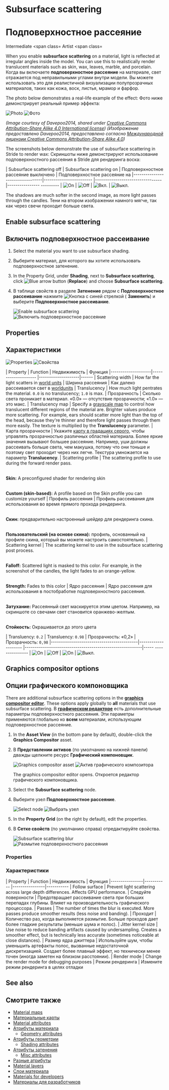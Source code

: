 # Subsurface scattering
# Подповерхностное рассеяние

<span class="label label-doc-level">Intermediate</span>
<span class=
<span class="label label-doc-audience">Artist</span>
<span class=

When you enable **subsurface scattering** on a material, light is reflected at irregular angles inside the model. You can use this to realistically render translucent materials such as skin, wax, leaves, marble, and porcelain.
Когда вы включаете **подповерхностное рассеяние** на материале, свет отражается под неправильными углами внутри модели.  Вы можете использовать это для реалистичной визуализации полупрозрачных материалов, таких как кожа, воск, листья, мрамор и фарфор.

The photo below demonstrates a real-life example of the effect:
Фото ниже демонстрирует реальный пример эффекта:

![Photo](media/skin-subsurface-scattering-photo.jpg)
![Фото](media/skin-subsurface-scattering-photo.jpg)

*(Image courtesy of Davepoo2014, shared under [Creative Commons Attribution-Share Alike 4.0 International license](https://creativecommons.org/licenses/by-sa/4.0/deed.en))*
*(Изображение предоставлено Davepoo2014, предоставлено согласно [Международной лицензии Creative Commons Attribution-Share Alike 4.0](https://creativecommons.org/licenses/by-sa/4.0/deed.en))*

The screenshots below demonstrate the use of subsurface scattering in Stride to render wax:
Скриншоты ниже демонстрируют использование подповерхностного рассеяния в Stride для рендеринга воска:

| Subsurface scattering off       | Subsurface scattering on
|  Подповерхностное рассеяние выключено |  Подповерхностное рассеяние на
|---------------------------------|------------------------
|---------------------------------|----------------  ---------
| ![On](media/candles-ss-off.jpg) | ![Off](media/candles-ss-on.jpg)
|  ![Вкл.](media/candles-ss-off.jpg) |  ![Выкл.](media/candles-ss-on.jpg)

The shadows are much softer in the second image, as more light passes through the candles.
Тени на втором изображении намного мягче, так как через свечи проходит больше света.

## Enable subsurface scattering
## Включить подповерхностное рассеивание

1. Select the material you want to use subsurface shading.
1. Выберите материал, для которого вы хотите использовать подповерхностное затенение.

2. In the Property Grid, under **Shading**, next to **Subsurface scattering**, click ![Blue arrow button](~/manual/game-studio/media/blue-arrow-icon.png) (**Replace**) and choose **Subsurface scattering**.
2. В таблице свойств в разделе **Затенение** рядом с **Подповерхностное рассеивание** нажмите ![Кнопка с синей стрелкой](~/manual/game-studio/media/blue-arrow-icon.png) (  **Заменить**) и выберите **Подповерхностное рассеивание**.

    ![Enable subsurface scattering](media/enable-subsurface-scattering.png)
![Включить подповерхностное рассеяние](media/enable-subsurface-scattering.png)

## Properties
## Характеристики

![Properties](media/subsurface-scattering-properties.png)
![Свойства](media/subsurface-scattering-properties.png)

| Property           | Function
|  Недвижимость |  Функция
|--------------------|--------------------
|--------------------|------
| Scattering width   | How far the light scatters in [world units](../../game-studio/world-units.md)
|  Ширина рассеяния |  Как далеко рассеивается свет в [worldunits](../../game-studio/world-units.md)
| Translucency       | How much light pentrates the material. `0.0` is no translucency; `1.0` is max.
|  Прозрачность |  Сколько света проникает в материал.  «0.0» — отсутствие прозрачности;  «1.0» — это макс.
| Translucency map   | Specify a [grayscale map](material-maps.md) to control how translucent different regions of the material are. Brighter values produce more scattering. For example, ears should scatter more light than the top of the head, because they're thinner and therefore light passes through them more easily. The texture is multiplied by the **Translucency** parameter.
|  Карта прозрачности |  Укажите [карту в градациях серого](material-maps.md), чтобы управлять прозрачностью различных областей материала.  Более яркие значения вызывают большее рассеяние.  Например, уши должны рассеивать больше света, чем макушка, потому что они тоньше и поэтому свет проходит через них легче.  Текстура умножается на параметр **Translucency**.
| Scattering profile | The scattering profile to use during the forward render pass. <p><br>**Skin:** A preconfigured shader for rendering skin <p><br>**Custom (skin-based):** A profile based on the Skin profile you can customize yourself
|  Профиль рассеяния |  Профиль рассеивания для использования во время прямого прохода рендеринга.  <p><br>**Скин:** предварительно настроенный шейдер для рендеринга скина. <p><br>**Пользовательский (на основе скина):** профиль, основанный на профиле скина, который вы можете настроить самостоятельно.
| Scattering kernel  | The scattering kernel to use in the subsurface scattering post process. <p><br>**Falloff:** Scattered light is masked to this color. For example, in the screenshot of the candles, the light fades to an orange-yellow. <p><br>**Strength:** Fades to this color
|  Ядро рассеяния |  Ядро рассеяния для использования в постобработке подповерхностного рассеяния.  <p><br>**Затухание:** Рассеянный свет маскируется этим цветом.  Например, на скриншоте со свечами свет становится оранжево-желтым.  <p><br>**Стойкость:** Окрашивается до этого цвета

| Transluency: `0.2`                        | Transluency: `0.98`
|  Прозрачность: «0,2» |  Прозрачность: `0,98`
|-------------------------------------------|--------------------
|----------------------------------------------------------|-----  ---------------
| ![On](media/candles-translucency-02.jpg)  | ![Off](media/candles-translucency-98.jpg)
|  ![On](media/candles-translucency-02.jpg) |  ![Выкл.](media/candles-translucency-98.jpg)

## Graphics compositor options
## Опции графического компоновщика

There are additional subsurface scattering options in the **[graphics compositor editor](../graphics-compositor/index.md)**. These options apply globally to **all** materials that use subsurface scattering.
В **[графическом редакторе](../graphics-compositor/index.md)** есть дополнительные параметры подповерхностного рассеяния.  Эти параметры применяются глобально ко **всем** материалам, использующим подповерхностное рассеяние.

1. In the **Asset View** (in the bottom pane by default), double-click the **Graphics Compositor** asset.
1. В **Представлении активов** (по умолчанию на нижней панели) дважды щелкните ресурс **Графический компоновщик**.

    ![Graphics compositor asset](../graphics-compositor/media/graphics-compositor-asset.png)
![Актив графического композитора](../graphics-compositor/media/graphics-compositor-asset.png)

    The graphics compositor editor opens.
Откроется редактор графического компоновщика.

2. Select the **Subsurface scattering** node.
2. Выберите узел **Подповерхностное рассеяние**.

    ![Select node](media/select-subsurface-scattering-node.png)
![Выбрать узел](media/select-subsurface-scattering-node.png)

3. In the **Property Grid** (on the right by default), edit the properties.
3. В **Сетке свойств** (по умолчанию справа) отредактируйте свойства.

    ![Subsurface scattering blur](media/subsurface-scattering-blur-properties.png)
![Размытие подповерхностного рассеяния](media/subsurface-scattering-blur-properties.png)

### Properties
### Характеристики

| Property       | Function
|  Недвижимость |  Функция
|----------------|-----------
|----------------|-----------
| Follow surface | Prevent light scattering across large depth differences. Affects GPU performance.
|  Следуйте поверхности |  Предотвращает рассеивание света при больших перепадах глубины.  Влияет на производительность графического процессора.
| Passes         | The number of times the blur is executed. More passes produce smoother results (less noise and banding).
|  Проходит |  Количество раз, когда выполняется размытие.  Больше проходов дает более гладкие результаты (меньше шума и полос).
| Jitter kernel size | Use noise to reduce banding artifacts caused by undersampling. Creates a smoother effect, but is technically less accurate (sometimes noticeable at close distances).
|  Размер ядра джиттера |  Используйте шум, чтобы уменьшить артефакты полос, вызванные недостаточной дискретизацией.  Создает более плавный эффект, но технически менее точен (иногда заметен на близком расстоянии).
| Render mode    | Change the render mode for debugging purposes
|  Режим рендеринга |  Измените режим рендеринга в целях отладки

## See also
## Смотрите также

* [Material maps](material-maps.md)
* [Материальные карты](material-maps.md)
* [Material attributes](material-attributes.md)
* [Атрибуты материала](material-attributes.md)
    * [Geometry attributes](geometry-attributes.md)
* [Атрибуты геометрии](geometry-attributes.md)
    * [Shading attributes](shading-attributes.md)
* [Атрибуты затенения](shading-attributes.md)
    * [Misc attributes](misc-attributes.md)
* [Разные атрибуты](misc-attributes.md)
* [Material layers](material-layers.md)
* [Слои материала](material-layers.md)
* [Materials for developers](materials-for-developers.md)
* [Материалы для разработчиков](materials-for-developers.md)
